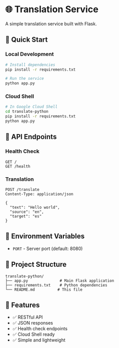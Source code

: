 # 🌐 Translation Service

A simple translation service built with Flask.

## 🚀 Quick Start

### Local Development
```bash
# Install dependencies
pip install -r requirements.txt

# Run the service
python app.py
```

### Cloud Shell
```bash
# In Google Cloud Shell
cd translate-python
pip install -r requirements.txt
python app.py
```

## 📡 API Endpoints

### Health Check
```
GET /
GET /health
```

### Translation
```
POST /translate
Content-Type: application/json

{
  "text": "Hello world",
  "source": "en",
  "target": "es"
}
```

## 🔧 Environment Variables

- `PORT` - Server port (default: 8080)

## 📁 Project Structure

```
translate-python/
├── app.py              # Main Flask application
├── requirements.txt    # Python dependencies
└── README.md          # This file
```

## 🌟 Features

- ✅ RESTful API
- ✅ JSON responses
- ✅ Health check endpoints
- ✅ Cloud Shell ready
- ✅ Simple and lightweight
